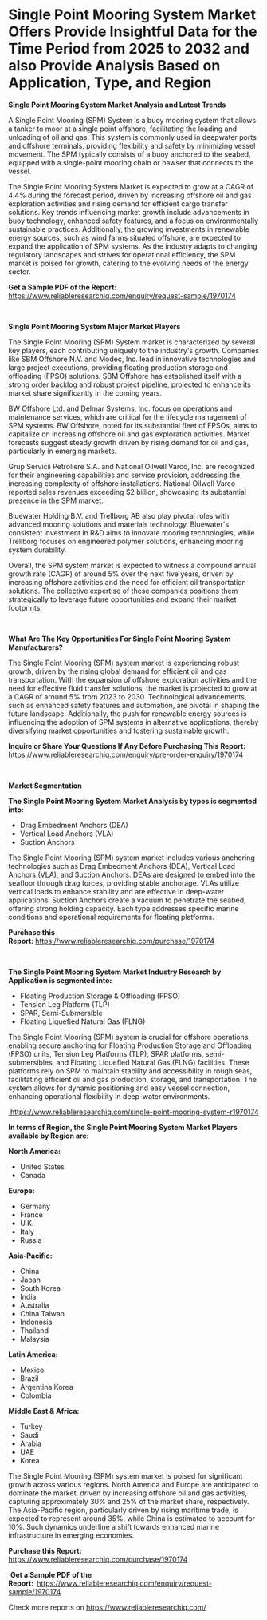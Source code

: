<p><h1>Single Point Mooring System Market Offers Provide Insightful Data for the Time Period from 2025 to 2032 and also Provide Analysis Based on Application, Type, and Region</h1></p><p><strong>Single Point Mooring System Market Analysis and Latest Trends</strong></p>
<p><p>A Single Point Mooring (SPM) System is a buoy mooring system that allows a tanker to moor at a single point offshore, facilitating the loading and unloading of oil and gas. This system is commonly used in deepwater ports and offshore terminals, providing flexibility and safety by minimizing vessel movement. The SPM typically consists of a buoy anchored to the seabed, equipped with a single-point mooring chain or hawser that connects to the vessel.</p><p>The Single Point Mooring System Market is expected to grow at a CAGR of 4.4% during the forecast period, driven by increasing offshore oil and gas exploration activities and rising demand for efficient cargo transfer solutions. Key trends influencing market growth include advancements in buoy technology, enhanced safety features, and a focus on environmentally sustainable practices. Additionally, the growing investments in renewable energy sources, such as wind farms situated offshore, are expected to expand the application of SPM systems. As the industry adapts to changing regulatory landscapes and strives for operational efficiency, the SPM market is poised for growth, catering to the evolving needs of the energy sector.</p></p>
<p><strong>Get a Sample PDF of the Report:&nbsp;</strong> <a href="https://www.reliableresearchiq.com/enquiry/request-sample/1970174?utm_campaign=2731&utm_medium=2&utm_source=Github&utm_content=ia&utm_term=08042025&utm_id=single-point-mooring-system">https://www.reliableresearchiq.com/enquiry/request-sample/1970174</a></p>
<p>&nbsp;</p>
<p><strong>Single Point Mooring System Major Market Players</strong></p>
<p><p>The Single Point Mooring (SPM) System market is characterized by several key players, each contributing uniquely to the industry's growth. Companies like SBM Offshore N.V. and Modec, Inc. lead in innovative technologies and large project executions, providing floating production storage and offloading (FPSO) solutions. SBM Offshore has established itself with a strong order backlog and robust project pipeline, projected to enhance its market share significantly in the coming years.</p><p>BW Offshore Ltd. and Delmar Systems, Inc. focus on operations and maintenance services, which are critical for the lifecycle management of SPM systems. BW Offshore, noted for its substantial fleet of FPSOs, aims to capitalize on increasing offshore oil and gas exploration activities. Market forecasts suggest steady growth driven by rising demand for oil and gas, particularly in emerging markets.</p><p>Grup Servicii Petroliere S.A. and National Oilwell Varco, Inc. are recognized for their engineering capabilities and service provision, addressing the increasing complexity of offshore installations. National Oilwell Varco reported sales revenues exceeding $2 billion, showcasing its substantial presence in the SPM market.</p><p>Bluewater Holding B.V. and Trellborg AB also play pivotal roles with advanced mooring solutions and materials technology. Bluewater's consistent investment in R&D aims to innovate mooring technologies, while Trellborg focuses on engineered polymer solutions, enhancing mooring system durability.</p><p>Overall, the SPM system market is expected to witness a compound annual growth rate (CAGR) of around 5% over the next five years, driven by increasing offshore activities and the need for efficient oil transportation solutions. The collective expertise of these companies positions them strategically to leverage future opportunities and expand their market footprints.</p></p>
<p>&nbsp;</p>
<p><strong>What Are The Key Opportunities For Single Point Mooring System Manufacturers?</strong></p>
<p><p>The Single Point Mooring (SPM) system market is experiencing robust growth, driven by the rising global demand for efficient oil and gas transportation. With the expansion of offshore exploration activities and the need for effective fluid transfer solutions, the market is projected to grow at a CAGR of around 5% from 2023 to 2030. Technological advancements, such as enhanced safety features and automation, are pivotal in shaping the future landscape. Additionally, the push for renewable energy sources is influencing the adoption of SPM systems in alternative applications, thereby diversifying market opportunities and fostering sustainable growth.</p></p>
<p><strong>Inquire or Share Your Questions If Any Before Purchasing This Report:</strong> <a href="https://www.reliableresearchiq.com/enquiry/pre-order-enquiry/1970174?utm_campaign=2731&utm_medium=2&utm_source=Github&utm_content=ia&utm_term=08042025&utm_id=single-point-mooring-system">https://www.reliableresearchiq.com/enquiry/pre-order-enquiry/1970174</a></p>
<p>&nbsp;</p>
<p><strong>Market Segmentation</strong></p>
<p><strong>The Single Point Mooring System Market Analysis by types is segmented into:</strong></p>
<p><ul><li>Drag Embedment Anchors (DEA)</li><li>Vertical Load Anchors (VLA)</li><li>Suction Anchors</li></ul></p>
<p><p>The Single Point Mooring (SPM) system market includes various anchoring technologies such as Drag Embedment Anchors (DEA), Vertical Load Anchors (VLA), and Suction Anchors. DEAs are designed to embed into the seafloor through drag forces, providing stable anchorage. VLAs utilize vertical loads to enhance stability and are effective in deep-water applications. Suction Anchors create a vacuum to penetrate the seabed, offering strong holding capacity. Each type addresses specific marine conditions and operational requirements for floating platforms.</p></p>
<p><strong>Purchase this Report:&nbsp;</strong><a href="https://www.reliableresearchiq.com/purchase/1970174?utm_campaign=2731&utm_medium=2&utm_source=Github&utm_content=ia&utm_term=08042025&utm_id=single-point-mooring-system">https://www.reliableresearchiq.com/purchase/1970174</a></p>
<p>&nbsp;</p>
<p><strong>The Single Point Mooring System Market Industry Research by Application is segmented into:</strong></p>
<p><ul><li>Floating Production Storage & Offloading (FPSO)</li><li>Tension Leg Platform (TLP)</li><li>SPAR, Semi-Submersible</li><li>Floating Liquefied Natural Gas (FLNG)</li></ul></p>
<p><p>The Single Point Mooring (SPM) system is crucial for offshore operations, enabling secure anchoring for Floating Production Storage and Offloading (FPSO) units, Tension Leg Platforms (TLP), SPAR platforms, semi-submersibles, and Floating Liquefied Natural Gas (FLNG) facilities. These platforms rely on SPM to maintain stability and accessibility in rough seas, facilitating efficient oil and gas production, storage, and transportation. The system allows for dynamic positioning and easy vessel connection, enhancing operational flexibility in deep-water environments.</p></p>
<p><a href="https://www.reliableresearchiq.com/single-point-mooring-system-r1970174?utm_campaign=2731&utm_medium=2&utm_source=Github&utm_content=ia&utm_term=08042025&utm_id=single-point-mooring-system">&nbsp;https://www.reliableresearchiq.com/single-point-mooring-system-r1970174</a></p>
<p><strong>In terms of Region, the Single Point Mooring System Market Players available by Region are:</strong></p>
<p>
    <p> <strong> North America: </strong>
        <ul>
            <li>United States</li>
            <li>Canada</li>
        </ul>
        </p> 
    <p> <strong> Europe: </strong>
        <ul>
            <li>Germany</li>
            <li>France</li>
            <li>U.K.</li>
            <li>Italy</li>
            <li>Russia</li>
        </ul>
        </p> 
    <p> <strong> Asia-Pacific: </strong>
        <ul>
            <li>China</li>
            <li>Japan</li>
            <li>South Korea</li>
            <li>India</li>
            <li>Australia</li>
            <li>China Taiwan</li>
            <li>Indonesia</li>
            <li>Thailand</li>
            <li>Malaysia</li>
        </ul>
        </p> 
    <p> <strong> Latin America: </strong>
        <ul>
            <li>Mexico</li>
            <li>Brazil</li>
            <li>Argentina Korea</li>
            <li>Colombia</li>
        </ul>
        </p> 
    <p> <strong> Middle East & Africa: </strong>
        <ul>
            <li>Turkey</li>
            <li>Saudi</li>
            <li>Arabia</li>
            <li>UAE</li>
            <li>Korea</li>
        </ul>
    </p>
    </p>
<p><p>The Single Point Mooring (SPM) system market is poised for significant growth across various regions. North America and Europe are anticipated to dominate the market, driven by increasing offshore oil and gas activities, capturing approximately 30% and 25% of the market share, respectively. The Asia-Pacific region, particularly driven by rising maritime trade, is expected to represent around 35%, while China is estimated to account for 10%. Such dynamics underline a shift towards enhanced marine infrastructure in emerging economies.</p></p>
<p><strong>Purchase this Report: </strong><a href="https://www.reliableresearchiq.com/purchase/1970174?utm_campaign=2731&utm_medium=2&utm_source=Github&utm_content=ia&utm_term=08042025&utm_id=single-point-mooring-system">https://www.reliableresearchiq.com/purchase/1970174</a></p>
<p>&nbsp;<strong>Get a Sample PDF of the Report:&nbsp;&nbsp;</strong><a href="https://www.reliableresearchiq.com/enquiry/request-sample/1970174?utm_campaign=2731&utm_medium=2&utm_source=Github&utm_content=ia&utm_term=08042025&utm_id=single-point-mooring-system">https://www.reliableresearchiq.com/enquiry/request-sample/1970174</a></p>
<p><strong></strong></p>
<p>Check more reports on <a href="https://www.reliableresearchiq.com/?utm_campaign=2731&utm_medium=2&utm_source=Github&utm_content=ia&utm_term=08042025&utm_id=single-point-mooring-system">https://www.reliableresearchiq.com/</a></p>